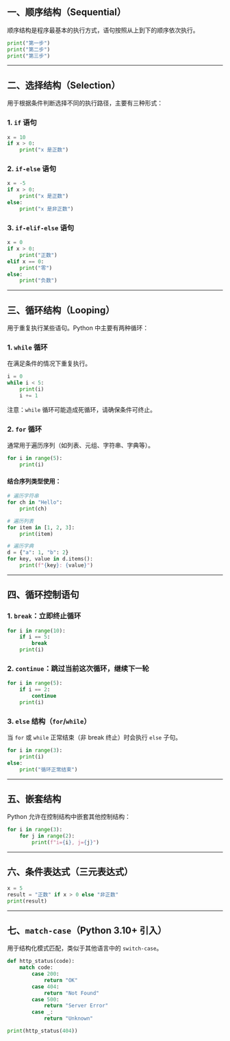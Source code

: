 ## 一、顺序结构（Sequential）

顺序结构是程序最基本的执行方式，语句按照从上到下的顺序依次执行。

```python
print("第一步")
print("第二步")
print("第三步")
```

---

## 二、选择结构（Selection）

用于根据条件判断选择不同的执行路径，主要有三种形式：

### 1. `if` 语句

```python
x = 10
if x > 0:
    print("x 是正数")
```

### 2. `if-else` 语句

```python
x = -5
if x > 0:
    print("x 是正数")
else:
    print("x 是非正数")
```

### 3. `if-elif-else` 语句

```python
x = 0
if x > 0:
    print("正数")
elif x == 0:
    print("零")
else:
    print("负数")
```

---

## 三、循环结构（Looping）

用于重复执行某些语句。Python 中主要有两种循环：

### 1. `while` 循环

在满足条件的情况下重复执行。

```python
i = 0
while i < 5:
    print(i)
    i += 1
```

注意：`while` 循环可能造成死循环，请确保条件可终止。

### 2. `for` 循环

通常用于遍历序列（如列表、元组、字符串、字典等）。

```python
for i in range(5):
    print(i)
```

#### 结合序列类型使用：

```python
# 遍历字符串
for ch in "Hello":
    print(ch)

# 遍历列表
for item in [1, 2, 3]:
    print(item)

# 遍历字典
d = {"a": 1, "b": 2}
for key, value in d.items():
    print(f"{key}: {value}")
```

---

## 四、循环控制语句

### 1. `break`：立即终止循环

```python
for i in range(10):
    if i == 5:
        break
    print(i)
```

### 2. `continue`：跳过当前这次循环，继续下一轮

```python
for i in range(5):
    if i == 2:
        continue
    print(i)
```

### 3. `else` 结构（`for`/`while`）

当 `for` 或 `while` 正常结束（非 break 终止）时会执行 `else` 子句。

```python
for i in range(3):
    print(i)
else:
    print("循环正常结束")
```

---

## 五、嵌套结构

Python 允许在控制结构中嵌套其他控制结构：

```python
for i in range(3):
    for j in range(2):
        print(f"i={i}, j={j}")
```

---

## 六、条件表达式（三元表达式）

```python
x = 5
result = "正数" if x > 0 else "非正数"
print(result)
```

---

## 七、`match-case`（Python 3.10+ 引入）

用于结构化模式匹配，类似于其他语言中的 `switch-case`。

```python
def http_status(code):
    match code:
        case 200:
            return "OK"
        case 404:
            return "Not Found"
        case 500:
            return "Server Error"
        case _:
            return "Unknown"

print(http_status(404))
```
